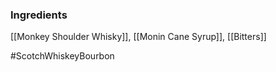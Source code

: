 ### Ingredients

[[Monkey Shoulder Whisky]], [[Monin Cane Syrup]], [[Bitters]]

#ScotchWhiskeyBourbon